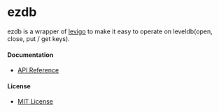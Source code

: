 
# ezdb

ezdb is a wrapper of [levigo](https://github.com/jmhodges/levigo) to make it easy to operate on leveldb(open, close, put / get keys).

#### Documentation
* [API Reference](http://godoc.org/github.com/northbright/ezdb)

#### License
* [MIT License](./LICENSE)
